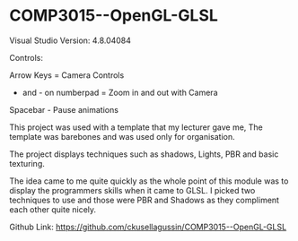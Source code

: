 # COMP3015--OpenGL-GLSL
Visual Studio Version: 4.8.04084

Controls: 

Arrow Keys = Camera Controls

+ and - on numberpad = Zoom in and out with Camera


Spacebar - Pause animations

This project was used with a template that my lecturer gave me, The template was barebones and was used only for organisation.

The project displays techniques such as shadows, Lights, PBR and basic texturing.

The idea came to me quite quickly as the whole point of this module was to display the programmers skills when it came to GLSL. I picked two techniques to use and those were
PBR and Shadows as they compliment each other quite nicely. 

Github Link: https://github.com/ckusellagussin/COMP3015--OpenGL-GLSL
